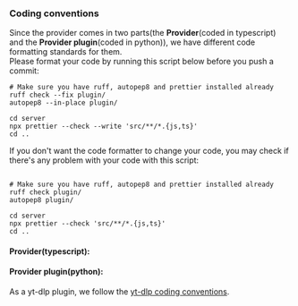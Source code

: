 ### Coding conventions

Since the provider comes in two parts(the **Provider**(coded in typescript) and the **Provider plugin**(coded in python)), we have different code formatting standards for them.  
Please format your code by running this script below before you push a commit:

```shell
# Make sure you have ruff, autopep8 and prettier installed already
ruff check --fix plugin/
autopep8 --in-place plugin/

cd server
npx prettier --check --write 'src/**/*.{js,ts}'
cd ..
```

If you don't want the code formatter to change your code, you may check if there's any problem with your code with this script:

```shell

# Make sure you have ruff, autopep8 and prettier installed already
ruff check plugin/
autopep8 plugin/

cd server
npx prettier --check 'src/**/*.{js,ts}'
cd ..
```

#### **Provider**(typescript):
<!--Please complete this, @Brainicism-->

#### **Provider plugin**(python):
As a yt-dlp plugin, we follow the [yt-dlp coding conventions](https://github.com/yt-dlp/yt-dlp/blob/master/CONTRIBUTING.md#yt-dlp-coding-conventions).

